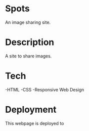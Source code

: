 # Spots

An image sharing site.

# Description

A site to share images.

# Tech

-HTML
-CSS
-Responsive Web Design

# Deployment 

This webpage is deployed to 
